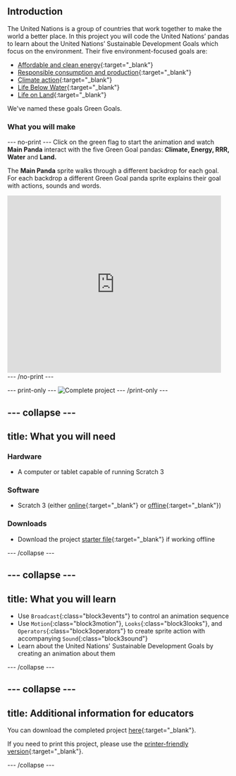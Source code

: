 ## Introduction

The United Nations is a group of countries that work together to make the world a better place. In this project you will code the United Nations’ pandas to learn about the United Nations’ Sustainable Development Goals which focus on the environment. Their five environment-focused goals are:
+ [Affordable and clean energy](https://www.undp.org/content/undp/en/home/sustainable-development-goals/goal-7-affordable-and-clean-energy.html){:target="_blank"}
+ [Responsible consumption and production](https://www.undp.org/content/undp/en/home/sustainable-development-goals/goal-12-responsible-consumption-and-production.html){:target="_blank"}
+ [Climate action](https://www.undp.org/content/undp/en/home/sustainable-development-goals/goal-13-climate-action.html){:target="_blank"}
+ [Life Below Water](https://www.undp.org/content/undp/en/home/sustainable-development-goals/goal-14-life-below-water.html){:target="_blank"}
+ [Life on Land](https://www.undp.org/content/undp/en/home/sustainable-development-goals/goal-15-life-on-land.html){:target="_blank"}

We've named these goals Green Goals.

### What you will make

--- no-print ---
Click on the green flag to start the animation and watch **Main Panda** interact with the five Green Goal pandas: **Climate, Energy, RRR, Water** and **Land.**

The **Main Panda** sprite walks through a different backdrop for each goal. For each backdrop a different Green Goal panda sprite explains their goal with actions, sounds and words.

<div class="scratch-preview">
  <iframe allowtransparency="true" width="485" height="402" src="https://scratch.mit.edu/projects/embed/423884556/?autostart=false" frameborder="0"></iframe>
</div>
--- /no-print ---

--- print-only ---
![Complete project](images/showcase_static.png)
--- /print-only ---

--- collapse ---
---
title: What you will need
---
### Hardware

+ A computer or tablet capable of running Scratch 3

### Software

+ Scratch 3 (either [online](https://scratch.mit.edu/){:target="_blank"} or [offline](https://scratch.mit.edu/download){:target="_blank"})

### Downloads

+ Download the project [starter file](http://rpf.io/p/en/green-goals-go){:target="_blank"} if working offline

--- /collapse ---

--- collapse ---
---
title: What you will learn
---

+ Use `Broadcast`{:class="block3events"} to control an animation sequence
+ Use `Motion`{:class="block3motion"}, `Looks`{:class="block3looks"}, and `Operators`{:class="block3operators"} to create sprite action with accompanying `Sound`{:class="block3sound"}
+ Learn about the United Nations' Sustainable Development Goals by creating an animation about them

--- /collapse ---

--- collapse ---
---
title: Additional information for educators
---

You can download the completed project [here](http://rpf.io/p/en/green-goals-get){:target="_blank"}.

If you need to print this project, please use the [printer-friendly version](https://projects.raspberrypi.org/en/projects/green-goals/print){:target="_blank"}.

--- /collapse ---
